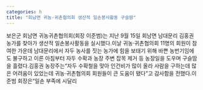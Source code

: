```yaml
---
categories: h
title: "회남면 귀농·귀촌협의회 생산적 일손봉사활동 구슬땀"
---
```

보은군 회남면 귀농귀촌협의회(회장 이준범)는 지난 9월 15일 회남면 남대문리 김홍권 농가를 찾아가 생산적 일손봉사활동을 실시했다.이날 귀농·귀촌협의회 11명의 회원이 참여한 가운데 남대문리에서 자두 농사를 짓는 농가에 힘을 보태기 위해 바쁜 농번기임에도 불구하고 이른 아침부터 자두 수확과 농장 주변 잡목 제거 등 농장일을 도우며 구슬땀을 흘렸다.김홍권 농장주는“자두 수확철을 맞아 인건비가 많이 올라 사람을 구하는데 많은 어려움이 있었는데 귀농·귀촌협의회 회원들이 큰 도움이 됐다”고 감사함을 전했다.이준범 회장은“일손 부족에 시달리